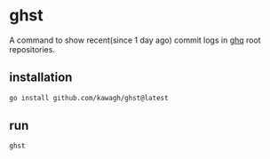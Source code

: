 # ghst
A command to show recent(since 1 day ago) commit logs in [ghq](https://github.com/x-motemen/ghq) root repositories.

## installation
```sh
go install github.com/kawagh/ghst@latest
```

## run
```
ghst
```
